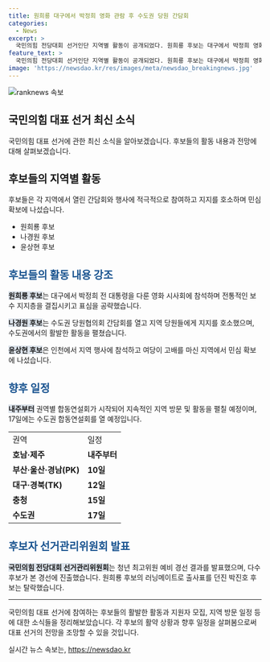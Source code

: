```yaml
---
title: 원희룡 대구에서 박정희 영화 관람 후 수도권 당원 간담회
categories:
  - News
excerpt: >
  국민의힘 전당대회 선거인단 지역별 활동이 공개되었다. 원희룡 후보는 대구에서 박정희 영화 시사회에 참석하여 전통 지지층에 호소했고, 나경원·윤상현 후보는 수도권에서 지지를 호소했다. 전통 텃밭 영남과 수도권을 중심으로 활동하며, 권역별 합동연설회가 예정되어 있다. 국민의힘 전당대회 선거관리위원회는 청년 최고위원 예비 경선 결과를 발표했으며, 박진호 후보의 러닝메이트로 출마한 김은희·김정식·박상현·진종오 후보가 경선에 진출했다.
feature_text: >
  국민의힘 전당대회 선거인단 지역별 활동이 공개되었다. 원희룡 후보는 대구에서 박정희 영화 시사회에 참석하여 전통 지지층에 호소했고, 나경원·윤상현 후보는 수도권에서 지지를 호소했다. 전통 텃밭 영남과 수도권을 중심으로 활동하며, 권역별 합동연설회가 예정되어 있다. 국민의힘 전당대회 선거관리위원회는 청년 최고위원 예비 경선 결과를 발표했으며, 박진호 후보의 러닝메이트로 출마한 김은희·김정식·박상현·진종오 후보가 경선에 진출했다.
image: 'https://newsdao.kr/res/images/meta/newsdao_breakingnews.jpg'
---
```


<p><img src="https://newsdao.kr/res/images/meta/newsdao_breakingnews.jpg" alt="ranknews 속보" /></p>

<h2 data-ke-size="size26">국민의힘 대표 선거 최신 소식</h2>

<p data-ke-size="size16">국민의힘 대표 선거에 관한 최신 소식을 알아보겠습니다. 후보들의 활동 내용과 전망에 대해 살펴보겠습니다.</p>

<h2>후보들의 지역별 활동</h2>

<p data-ke-size="size16">후보들은 각 지역에서 열린 간담회와 행사에 적극적으로 참여하고 지지를 호소하며 민심 확보에 나섰습니다.</p>

<ul>
   <li>원희룡 후보</li>
   <li>나경원 후보</li>
   <li>윤상현 후보</li>
</ul>

<h2><span style="color: #1a5490;">후보들의 활동 내용 강조</span></h2>

<p><b><span style="background-color: #21538527;">원희룡 후보</span></b>는 대구에서 박정희 전 대통령을 다룬 영화 시사회에 참석하며 전통적인 보수 지지층을 결집시키고 표심을 공략했습니다.</p>

<p><b><span style="background-color: #21538527;">나경원 후보</span></b>는 수도권 당원협의회 간담회를 열고 지역 당원들에게 지지를 호소했으며, 수도권에서의 활발한 활동을 펼쳤습니다.</p>

<p><b><span style="background-color: #21538527;">윤상현 후보</span></b>은 인천에서 지역 행사에 참석하고 여당이 고배를 마신 지역에서 민심 확보에 나섰습니다.</p>

<h2><span style="color: #1a5490;">향후 일정</span></h2>

<p><b><span style="background-color: #21538527;">내주부터</span></b> 권역별 합동연설회가 시작되어 지속적인 지역 방문 및 활동을 펼칠 예정이며, 17일에는 수도권 합동연설회를 열 예정입니다.</p>

<table>
   <tr>
      <td>권역</td>
      <td>일정</td>
   </tr>
   <tr>
      <td><b>호남·제주</b></td>
      <td><b>내주부터</b></td>
   </tr>
   <tr>
      <td><b>부산·울산·경남(PK)</b></td>
      <td><b>10일</b></td>
   </tr>
   <tr>
      <td><b>대구·경북(TK)</b></td>
      <td><b>12일</b></td>
   </tr>
   <tr>
      <td><b>충청</b></td>
      <td><b>15일</b></td>
   </tr>
   <tr>
      <td><b>수도권</b></td>
      <td><b>17일</b></td>
   </tr>
</table>

<h2><span style="color: #1a5490;">후보자 선거관리위원회 발표</span></h2>

<p><b><span style="background-color: #21538527;">국민의힘 전당대회 선거관리위원회</span></b>는 청년 최고위원 예비 경선 결과를 발표했으며, 다수 후보가 본 경선에 진출했습니다. 원희룡 후보의 러닝메이트로 출사표를 던진 박진호 후보는 탈락했습니다.</p>

<hr>

<p data-ke-size="size16">국민의힘 대표 선거에 참여하는 후보들의 활발한 활동과 지원자 모집, 지역 방문 일정 등에 대한 소식들을 정리해보았습니다. 각 후보의 활약 상황과 향후 일정을 살펴봄으로써 대표 선거의 전망을 조망할 수 있을 것입니다.</p>
실시간 뉴스 속보는, <a href="https://newsdao.kr" rel="dofollow">https://newsdao.kr</a>


